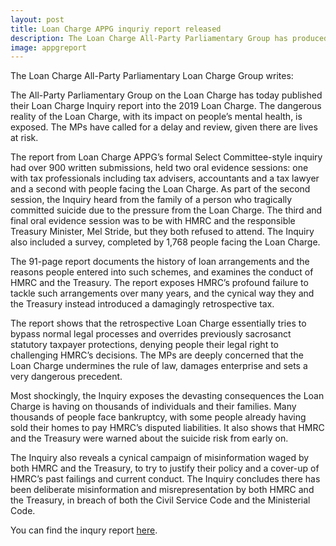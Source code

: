 ```yaml
---
layout: post
title: Loan Charge APPG inquriy report released
description: The Loan Charge All-Party Parliamentary Group has produced a report that is a stinging indictment of HMRC's actions over not just the loan charge but the whole campaign against contractors.
image: appgreport
---
```


The Loan Charge All-Party Parliamentary Loan Charge Group writes:

The All-Party Parliamentary Group on the Loan Charge has today published their Loan Charge Inquiry report into the 2019 Loan Charge. The dangerous reality of the Loan Charge, with its impact on people’s mental health, is exposed. The MPs have called for a delay and review, given there are lives at risk.  

The report from Loan Charge APPG’s formal Select Committee-style inquiry had over 900 written submissions, held two oral evidence sessions: one with tax professionals including tax advisers, accountants and a tax lawyer and a second with people facing the Loan Charge. As part of the second session, the Inquiry heard from the family of a person who tragically committed suicide due to the pressure from the Loan Charge. The third and final oral evidence session was to be with HMRC and the responsible Treasury Minister, Mel Stride, but they both refused to attend. The Inquiry also included a survey, completed by 1,768 people facing the Loan Charge.

The 91-page report documents the history of loan arrangements and the reasons people entered into such schemes, and examines the conduct of HMRC and the Treasury. The report exposes HMRC’s profound failure to tackle such arrangements over many years, and the cynical way they and the Treasury instead introduced a damagingly retrospective tax.

The report shows that the retrospective Loan Charge essentially tries to bypass normal legal processes and overrides previously sacrosanct statutory taxpayer protections, denying people their legal right to challenging HMRC’s decisions.  The MPs are deeply concerned that the Loan Charge undermines the rule of law, damages enterprise and sets a very dangerous precedent. 

Most shockingly, the Inquiry exposes the devasting consequences the Loan Charge is having on thousands of individuals and their families. Many thousands of people face bankruptcy, with some people already having sold their homes to pay HMRC’s disputed liabilities.  It also shows that HMRC and the Treasury were warned about the suicide risk from early on.

The Inquiry also reveals a cynical campaign of misinformation waged by both HMRC and the Treasury, to try to justify their policy and a cover-up of HMRC’s past failings and current conduct. The Inquiry concludes there has been deliberate misinformation and misrepresentation by both HMRC and the Treasury, in breach of both the Civil Service Code and the Ministerial Code.

You can find the inqury report [here](http://www.loanchargeappg.co.uk/wp-content/uploads/2019/04/Loan-Charge-Inquiry-Report-April-2019-FINAL.pdf).
